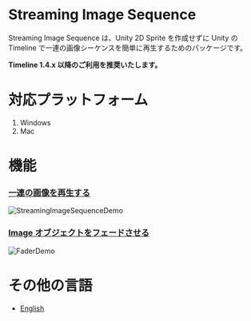 # Streaming Image Sequence

Streaming Image Sequence は、Unity 2D Sprite を作成せずに Unity の Timeline で一連の画像シーケンスを簡単に再生するためのパッケージです。

**Timeline 1.4.x 以降のご利用を推奨いたします。**

# 対応プラットフォーム

1. Windows
2. Mac


# 機能

### [一連の画像を再生する](jp/StreamingImageSequencePlayableAsset.md)
![StreamingImageSequenceDemo](images/StreamingImageSequenceDemo.gif)


### [Image オブジェクトをフェードさせる](jp/FaderPlayableAsset.md)
![FaderDemo](images/FaderDemo.gif)


# その他の言語
- [English](../index.md)






